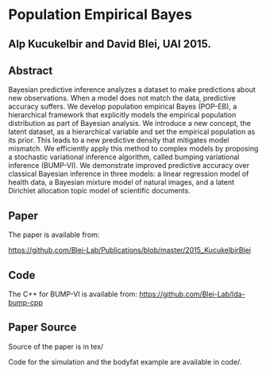 # Population Empirical Bayes
## Alp Kucukelbir and David Blei, UAI 2015.

Abstract
--------

Bayesian predictive inference analyzes a dataset to make predictions about new
observations. When a model does not match the data, predictive accuracy suffers.
We develop population empirical Bayes (POP-EB), a hierarchical framework that
explicitly models the empirical population distribution as part of Bayesian
analysis. We introduce a new concept, the latent dataset, as a hierarchical
variable and set the empirical population as its prior. This leads to a new
predictive density that mitigates model mismatch. We efficiently apply this
method to complex models by proposing a stochastic variational inference
algorithm, called bumping variational inference (BUMP-VI). We demonstrate
improved predictive accuracy over classical Bayesian inference in three models:
a linear regression model of health data, a Bayesian mixture model of natural
images, and a latent Dirichlet allocation topic model of scientific documents.


Paper
-----

The paper is available from:

https://github.com/Blei-Lab/Publications/blob/master/2015_KucukelbirBlei

Code
----

The C++ for BUMP-VI is available from:
https://github.com/Blei-Lab/lda-bump-cpp

Paper Source
------------

Source of the paper is in tex/

Code for the simulation and the bodyfat example are available in code/.
